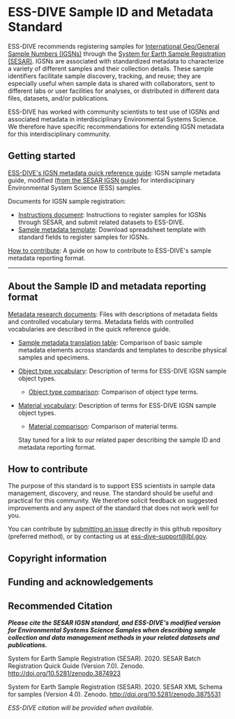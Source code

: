 # ESS-DIVE Sample ID and Metadata Standard

ESS-DIVE recommends registering samples for [International Geo/General Sample Numbers (IGSNs)](https://www.geosamples.org/aboutigsn) through the [System for Earth Sample Registration (SESAR)](https://www.geosamples.org/). IGSNs are associated with standardized metadata to characterize a variety of different samples and their collection details. These sample identifiers facilitate sample discovery, tracking, and reuse; they are especially useful when sample data is shared with collaborators, sent to different labs or user facilities for analyses, or distributed in different data files, datasets, and/or publications. 

ESS-DIVE has worked with community scientists to test use of IGSNs and associated metadata in interdisciplinary Environmental Systems Science. We therefore have specific recommendations for extending IGSN metadata for this interdisciplinary community.

## Getting started

[ESS-DIVE's IGSN metadata quick reference guide](guide.md): IGSN sample metadata guide, modified ([from the SESAR IGSN guide](http://doi.org/10.5281/zenodo.3874923)) for interdiscipinary Environmental System Science (ESS) samples. 

Documents for IGSN sample registration:
- [Instructions document](instructions.md): Instructions to register samples for IGSNs through SESAR, and submit related datasets to ESS-DIVE. 
- [Sample metadata template](sampleTemplate.xls): Download spreadsheet template with standard fields to register samples for IGSNs. 

[How to contribute](#contribute.md): A guide on how to contribute to ESS-DIVE's sample metadata reporting format. 

---
## About the Sample ID and metadata reporting format

[Metadata research documents](/terms): Files with descriptions of metadata fields and controlled vocabulary terms. Metadata fields with controlled vocabularies are described in the quick reference guide. 

- [Sample metadata translation table](/terms/crosswalk.md): Comparison of basic sample metadata elements across standards and templates to describe physical samples and specimens. 
- [Object type vocabulary](/terms/objectType.md): Description of terms for ESS-DIVE IGSN sample object types. 
  * [Object type comparison](/terms/ObjectTypeCrosswalk.tsv): Comparison of object type terms.
- [Material vocabulary](/terms/material.md): Description of terms for ESS-DIVE IGSN sample object types. 
  * [Material comparison](/terms/MaterialCrosswalk.tsv): Comparison of material terms. 
  
  Stay tuned for a link to our related paper describing the sample ID and metadata reporting format. 


## How to contribute

The purpose of this standard is to support ESS scientists in sample data management, discovery, and reuse. The standard should be useful and practical for this community. We therefore solicit feedback on suggested improvements and any aspect of the standard that does not work well for you.

You can contribute by [submitting an issue](https://github.com/ess-dive-community/essdive-community-repo-guide#how-to-contribute) directly in this github repository (preferred method), or by contacting us at ess-dive-support@lbl.gov.  

## Copyright information

## Funding and acknowledgements

## Recommended Citation

_**Please cite the SESAR IGSN standard, and ESS-DIVE's modified version for Environmental Systems Science Samples when describing sample collection and data management methods in your related datasets and publications.**_ 

System for Earth Sample Registration (SESAR). 2020. SESAR Batch Registration Quick Guide (Version 7.0). Zenodo. http://doi.org/10.5281/zenodo.3874923

System for Earth Sample Registration (SESAR). 2020. SESAR XML Schema for samples (Version 4.0). Zenodo. http://doi.org/10.5281/zenodo.3875531 

_ESS-DIVE citation will be provided when available._ 
